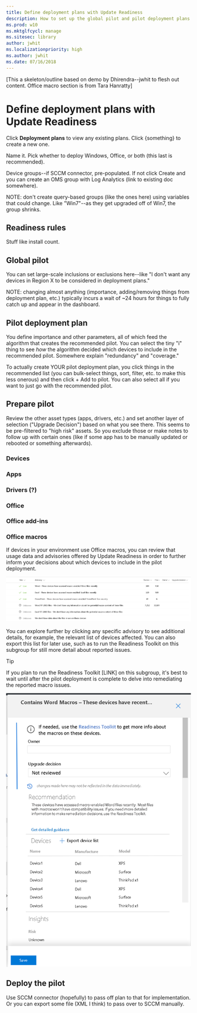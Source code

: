 ```yaml
---
title: Define deployment plans with Update Readiness
description: How to set up the global pilot and pilot deployment plans
ms.prod: w10
ms.mktglfcycl: manage
ms.sitesec: library
author: jwhit
ms.localizationpriority: high
ms.author: jwhit
ms.date: 07/16/2018
---
```


[This a skeleton/outline based on demo by Dhirendra--jwhit to flesh out content. Office macro section is from Tara Hanratty]

# Define deployment plans with Update Readiness

Click **Deployment plans** to view any existing plans. Click {something} to create a new one.

Name it. Pick whether to deploy Windows, Office, or both (this last is recommended).

Device groups--if SCCM connector, pre-populated. If not click Create and you can create an OMS group with Log Analytics (link to existing doc somewhere).

NOTE: don't create query-based groups (like the ones here) using variables that could change. Like "Win7"--as they get upgraded off of Win7, the group shrinks.

## Readiness rules

Stuff like install count.

## Global pilot

You can set large-scale inclusions or exclusions here--like "I don't want any devices in Region X to be considered in deployment plans."

NOTE: changing almost anything (importance, adding/removing things from deployment plan, etc.) typically incurs a wait of ~24 hours for things to fully catch up and appear in the dashboard. 

## Pilot deployment plan

You define importance and other parameters, all of which feed the algorithm that creates the recommended pilot. You can select the tiny "i" thing to see *how* the algorithm decided which devices to include in the recommended pilot. Somewhere explain "redundancy" and "coverage."

To actually create YOUR pilot deployment plan, you click things in the recommended list (you can bulk-select things, sort, filter, etc. to make this less onerous) and then click + Add to pilot. You can also select all if you want to just go with the recommended pilot.

## Prepare pilot

Review the other asset types (apps, drivers, etc.) and set another layer of selection ("Upgrade Decision") based on what you see there. This seems to be pre-filtered to "high risk" assets. So you exclude those or make notes to follow up with certain ones (like if some app has to be manually updated or rebooted or something afterwards).

### Devices
### Apps
### Drivers (?)
### Office
### Office add-ins

### Office macros

If devices in your environment use Office macros, you can review that usage data and advisories offered by Update Readiness in order to further inform your decisions about which devices to include in the pilot deployment.

[![assets macros advisories](UDRimages/UDR-macro-advisory.png)](UDRimages/UDR-macro-advisory.png)

You can explore further by clicking any specific advisory to see additional details, for example, the relevant list of devices affected. You can also export this list for later use, such as to run the Readiness Toolkit on this subgroup for still more detail about reported issues.

>[!TIP]
>If you plan to run the Readiness Toolkit [LINK] on this subgroup, it's best to wait until after the pilot deployment is complete to delve into remediating the reported macro issues.

[![assets macros advisory detail](UDRimages/UDR-macro-advisory-detail.png)](UDRimages/UDR-macro-advisory-detail.png)

## Deploy the pilot

Use SCCM connector (hopefully) to pass off plan to that for implementation. Or you can export some file (XML I think) to pass over to SCCM manually.
